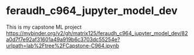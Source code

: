 # feraudh_c964_jupyter_model_dev
This is my capstone ML project
https://mybinder.org/v2/gh/matrix125/feraudh_c964_jupyter_model_dev/82a0d7f7e92af31601a49a919b6c3703dc55254e?urlpath=lab%2Ftree%2FCapstone-C964.ipynb
